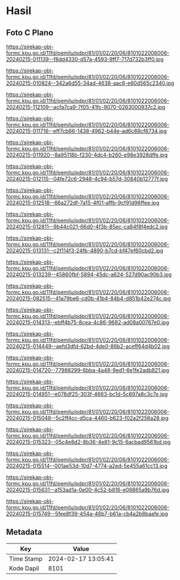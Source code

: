 # Hasil

## Foto C Plano

https://sirekap-obj-formc.kpu.go.id/11fd/pemilu/pdpr/81/01/02/20/06/8101022006006-20240215-011139--f8dd4330-d57a-4593-9ff7-717d732b3ff0.jpg

https://sirekap-obj-formc.kpu.go.id/11fd/pemilu/pdpr/81/01/02/20/06/8101022006006-20240215-010824--342a6d55-34ad-4638-aac6-e60d565c2340.jpg

https://sirekap-obj-formc.kpu.go.id/11fd/pemilu/pdpr/81/01/02/20/06/8101022006006-20240215-112109--acfa7ca9-7f05-41fc-9070-0263000937c2.jpg

https://sirekap-obj-formc.kpu.go.id/11fd/pemilu/pdpr/81/01/02/20/06/8101022006006-20240215-011716--eff7cb66-1438-4962-b44e-ad6c88cf6734.jpg

https://sirekap-obj-formc.kpu.go.id/11fd/pemilu/pdpr/81/01/02/20/06/8101022006006-20240215-011920--8a95118b-f230-4dc4-b260-e98e3928dffe.jpg

https://sirekap-obj-formc.kpu.go.id/11fd/pemilu/pdpr/81/01/02/20/06/8101022006006-20240215-012115--04fe72c6-2948-4c94-b57d-30840b12777f.jpg

https://sirekap-obj-formc.kpu.go.id/11fd/pemilu/pdpr/81/01/02/20/06/8101022006006-20240215-012518--66a272df-7a15-4f01-affb-9cf91d96ffee.jpg

https://sirekap-obj-formc.kpu.go.id/11fd/pemilu/pdpr/81/01/02/20/06/8101022006006-20240215-012811--9b44c021-66d0-4f3b-85ec-ca84f8f4edc2.jpg

https://sirekap-obj-formc.kpu.go.id/11fd/pemilu/pdpr/81/01/02/20/06/8101022006006-20240215-013131--c2f114f3-24fb-4890-b7cd-bf47ef60cbd2.jpg

https://sirekap-obj-formc.kpu.go.id/11fd/pemilu/pdpr/81/01/02/20/06/8101022006006-20240215-013239--45860fbf-5894-45dc-a624-527d90ac90b3.jpg

https://sirekap-obj-formc.kpu.go.id/11fd/pemilu/pdpr/81/01/02/20/06/8101022006006-20240215-082515--41a79be6-cd0b-41b4-84b4-d851b42e274c.jpg

https://sirekap-obj-formc.kpu.go.id/11fd/pemilu/pdpr/81/01/02/20/06/8101022006006-20240215-014313--ebff4b75-8cea-4c86-9682-ad08a00767e0.jpg

https://sirekap-obj-formc.kpu.go.id/11fd/pemilu/pdpr/81/01/02/20/06/8101022006006-20240215-014449--aefd3dfd-62bd-4de0-86b2-aceff64d4b02.jpg

https://sirekap-obj-formc.kpu.go.id/11fd/pemilu/pdpr/81/01/02/20/06/8101022006006-20240215-014720--77988299-6bba-4a48-9ed1-6e1fe2adb821.jpg

https://sirekap-obj-formc.kpu.go.id/11fd/pemilu/pdpr/81/01/02/20/06/8101022006006-20240215-014951--e078df25-303f-4663-bc1d-5c897a8c3c7e.jpg

https://sirekap-obj-formc.kpu.go.id/11fd/pemilu/pdpr/81/01/02/20/06/8101022006006-20240215-015048--5c2ff4cc-d5ca-4460-b623-f02a2f256a28.jpg

https://sirekap-obj-formc.kpu.go.id/11fd/pemilu/pdpr/81/01/02/20/06/8101022006006-20240215-015323--05c4e8d2-8b36-4e81-9c15-6acbad9561bd.jpg

https://sirekap-obj-formc.kpu.go.id/11fd/pemilu/pdpr/81/01/02/20/06/8101022006006-20240215-015514--001ae53d-10d7-4774-a2ed-5e455a61cc13.jpg

https://sirekap-obj-formc.kpu.go.id/11fd/pemilu/pdpr/81/01/02/20/06/8101022006006-20240215-015631--a153ad1a-0e00-4c52-b816-e08865a9b76d.jpg

https://sirekap-obj-formc.kpu.go.id/11fd/pemilu/pdpr/81/01/02/20/06/8101022006006-20240215-015749--5fee8f39-454a-46b7-b61a-cb4a2b8baafe.jpg


## Metadata

| Key        | Value               |
| ---------- | ------------------- |
| Time Stamp | 2024-02-17 13:05:41 |
| Kode Dapil | 8101                |



